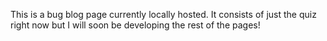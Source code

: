 This is a bug blog page currently locally hosted. It consists of just the quiz right now but I will soon be developing the rest of the pages!
